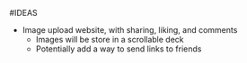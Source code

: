 #IDEAS
- Image upload website, with sharing, liking, and comments
	- Images will be store in a scrollable deck
	- Potentially add a way to send links to friends 